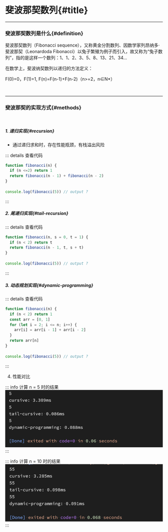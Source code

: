 # 斐波那契数列{#title}

---

### 斐波那契数列是什么{#definition}

斐波那契数列（Fibonacci sequence），又称黄金分割数列、因数学家列昂纳多·斐波那契（Leonardoda Fibonacci）以兔子繁殖为例子而引入，故又称为“兔子数列”，指的是这样一个数列：1、1、2、3、5、8、13、21、34...

在数学上，斐波纳契数列以递归的方法定义：

F(0)=0，F(1)=1, F(n)=F(n-1)+F(n-2)（n>=2，n∈N*）

<br />

---

### 斐波那契的实现方式{#methods}

<br />

##### 1. 递归实现{#recursion}

- 通过递归求和时，存在性能瓶颈，有栈溢出风险

::: details 查看代码
```js
function fibonacci(n) {
  if (n <=2) return 1
  return fibonacci(n - 1) + fibonacci(n - 2)
}

console.log(fibonacci(5)) // output ?
```
:::

##### 2. 尾递归实现{#tail-recursion}

::: details 查看代码
```js
function fibonacci(n, s = 0, t = 1) {
  if (n < 2) return t
  return fibonacci(n - 1, t, s + t)
}

console.log(fibonacci(5)) // output ?
```
:::

##### 3. 动态规划实现{#dynamic-programming}

::: details 查看代码
```js
function fibonacci(n) {
  if (n < 2) return 1
  const arr = [0, 1]
  for (let i = 2; i <= n; i++) {
    arr[i] = arr[i - 1] + arr[i - 2]
  }
  return arr[n]
}

console.log(fibonacci(5)) // output ?
```
:::

4. 性能对比

::: info 计算 n = 5 时的结果
![alt text](../../images/javascript/fibonacci-1.png)
:::

::: info 计算 n = 10 时的结果
![alt text](../../images/javascript/fibonacci-2.png)
:::